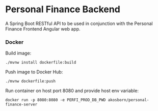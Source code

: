 # Personal Finance Backend
A Spring Boot RESTful API to be used in conjunction with the Personal Finance Frontend Angular web app.

### Docker
Build image:
```
./mvnw install dockerfile:build
```

Push image to Docker Hub:
```
./mvnw dockerfile:push
```

Run container on host port 8080 and provide host env variable:
```
docker run -p 8080:8080 -e PERFI_PROD_DB_PWD akosborn/personal-finance-server
```
